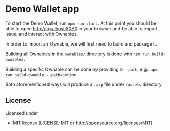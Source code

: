 # Demo Wallet app

To start the Demo Wallet, run `npm run start`.
At this point you should be able to open [http://localhost:8080](http://localhost:8080) in your browser and be able to
import, issue, and interact with Ownables.

In order to import an Ownable, we will first need to build and package it.

Building all Ownables in the `ownables/` directory is done with `npm run build-ownables`.

Building a specific Ownable can be done by providing a `--path`, e.g.:
`npm run build-ownable --path=potion`.

Both aforementioned ways will produce a `.zip` file under `/assets` directory.

## License

Licensed under
* MIT license ([LICENSE-MIT](LICENSE-MIT) or http://opensource.org/licenses/MIT)
